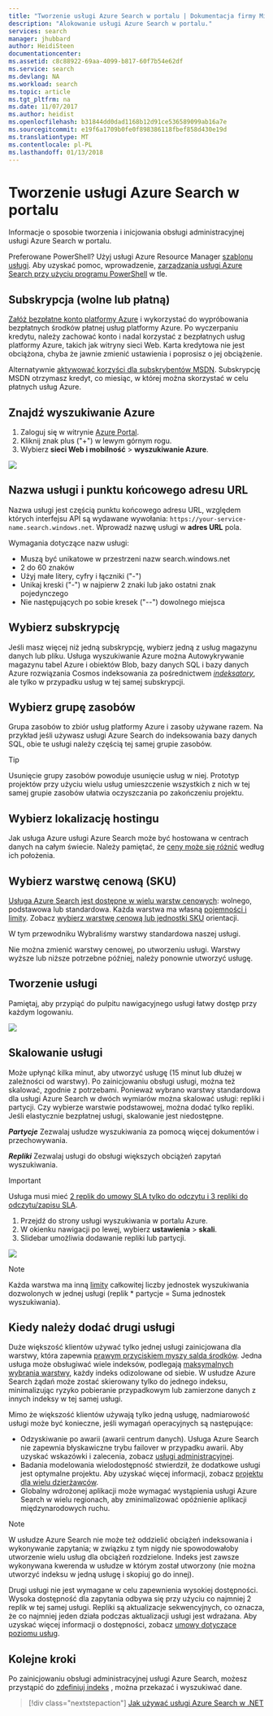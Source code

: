 ```yaml
---
title: "Tworzenie usługi Azure Search w portalu | Dokumentacja firmy Microsoft"
description: "Alokowanie usługi Azure Search w portalu."
services: search
manager: jhubbard
author: HeidiSteen
documentationcenter: 
ms.assetid: c8c88922-69aa-4099-b817-60f7b54e62df
ms.service: search
ms.devlang: NA
ms.workload: search
ms.topic: article
ms.tgt_pltfrm: na
ms.date: 11/07/2017
ms.author: heidist
ms.openlocfilehash: b31844dd0dad1168b12d91ce536589099ab16a7e
ms.sourcegitcommit: e19f6a1709b0fe0f898386118fbef858d430e19d
ms.translationtype: MT
ms.contentlocale: pl-PL
ms.lasthandoff: 01/13/2018
---
```

# <a name="create-an-azure-search-service-in-the-portal"></a>Tworzenie usługi Azure Search w portalu

Informacje o sposobie tworzenia i inicjowania obsługi administracyjnej usługi Azure Search w portalu. 

Preferowane PowerShell? Użyj usługi Azure Resource Manager [szablonu usługi](https://azure.microsoft.com/resources/templates/101-azure-search-create/). Aby uzyskać pomoc, wprowadzenie, [zarządzania usługi Azure Search przy użyciu programu PowerShell](search-manage-powershell.md) w tle.

## <a name="subscribe-free-or-paid"></a>Subskrypcja (wolne lub płatną)

[Załóż bezpłatne konto platformy Azure](https://azure.microsoft.com/pricing/free-trial/?WT.mc_id=A261C142F) i wykorzystać do wypróbowania bezpłatnych środków płatnej usług platformy Azure. Po wyczerpaniu kredytu, należy zachować konto i nadal korzystać z bezpłatnych usług platformy Azure, takich jak witryny sieci Web. Karta kredytowa nie jest obciążona, chyba że jawnie zmienić ustawienia i poprosisz o jej obciążenie.

Alternatywnie [aktywować korzyści dla subskrybentów MSDN](https://azure.microsoft.com/pricing/member-offers/msdn-benefits-details/?WT.mc_id=A261C142F). Subskrypcję MSDN otrzymasz kredyt, co miesiąc, w której można skorzystać w celu płatnych usług Azure. 

## <a name="find-azure-search"></a>Znajdź wyszukiwanie Azure
1. Zaloguj się w witrynie [Azure Portal](https://portal.azure.com/).
2. Kliknij znak plus ("+") w lewym górnym rogu.
3. Wybierz **sieci Web i mobilność** > **wyszukiwanie Azure**.

![](./media/search-create-service-portal/find-search3.png)

## <a name="name-the-service-and-url-endpoint"></a>Nazwa usługi i punktu końcowego adresu URL

Nazwa usługi jest częścią punktu końcowego adresu URL, względem których interfejsu API są wydawane wywołania: `https://your-service-name.search.windows.net`. Wprowadź nazwę usługi w **adres URL** pola. 

Wymagania dotyczące nazw usługi:
   * Muszą być unikatowe w przestrzeni nazw search.windows.net
   * 2 do 60 znaków
   * Użyj małe litery, cyfry i łączniki ("-")
   * Unikaj kreski ("-") w najpierw 2 znaki lub jako ostatni znak pojedynczego
   * Nie następujących po sobie kresek ("--") dowolnego miejsca

## <a name="select-a-subscription"></a>Wybierz subskrypcję
Jeśli masz więcej niż jedną subskrypcję, wybierz jedną z usług magazynu danych lub pliku. Usługa wyszukiwanie Azure można Autowykrywanie magazynu tabel Azure i obiektów Blob, bazy danych SQL i bazy danych Azure rozwiązania Cosmos indeksowania za pośrednictwem [ *indeksatory*](search-indexer-overview.md), ale tylko w przypadku usług w tej samej subskrypcji.

## <a name="select-a-resource-group"></a>Wybierz grupę zasobów
Grupa zasobów to zbiór usług platformy Azure i zasoby używane razem. Na przykład jeśli używasz usługi Azure Search do indeksowania bazy danych SQL, obie te usługi należy częścią tej samej grupie zasobów.

> [!TIP]
> Usunięcie grupy zasobów powoduje usunięcie usług w niej. Prototyp projektów przy użyciu wielu usług umieszczenie wszystkich z nich w tej samej grupie zasobów ułatwia oczyszczania po zakończeniu projektu. 

## <a name="select-a-hosting-location"></a>Wybierz lokalizację hostingu 
Jak usługa Azure usługi Azure Search może być hostowana w centrach danych na całym świecie. Należy pamiętać, że [ceny może się różnić](https://azure.microsoft.com/pricing/details/search/) według ich położenia.

## <a name="select-a-pricing-tier-sku"></a>Wybierz warstwę cenową (SKU)
[Usługa Azure Search jest dostępne w wielu warstw cenowych](https://azure.microsoft.com/pricing/details/search/): wolnego, podstawowa lub standardowa. Każda warstwa ma własną [pojemności i limity](search-limits-quotas-capacity.md). Zobacz [wybierz warstwę cenową lub jednostki SKU](search-sku-tier.md) orientacji.

W tym przewodniku Wybraliśmy warstwy standardowa naszej usługi.

Nie można zmienić warstwy cenowej, po utworzeniu usługi. Warstwy wyższe lub niższe potrzebne później, należy ponownie utworzyć usługę.

## <a name="create-your-service"></a>Tworzenie usługi

Pamiętaj, aby przypiąć do pulpitu nawigacyjnego usługi łatwy dostęp przy każdym logowaniu.

![](./media/search-create-service-portal/new-service3.png)

## <a name="scale-your-service"></a>Skalowanie usługi
Może upłynąć kilka minut, aby utworzyć usługę (15 minut lub dłużej w zależności od warstwy). Po zainicjowaniu obsługi usługi, można też skalować, zgodnie z potrzebami. Ponieważ wybrano warstwy standardowa dla usługi Azure Search w dwóch wymiarów można skalować usługi: repliki i partycji. Czy wybierze warstwie podstawowej, można dodać tylko repliki. Jeśli elastycznie bezpłatnej usługi, skalowanie jest niedostępne.

***Partycje*** Zezwalaj usłudze wyszukiwania za pomocą więcej dokumentów i przechowywania.

***Repliki*** Zezwalaj usługi do obsługi większych obciążeń zapytań wyszukiwania.

> [!Important]
> Usługa musi mieć [2 replik do umowy SLA tylko do odczytu i 3 repliki do odczytu/zapisu SLA](https://azure.microsoft.com/support/legal/sla/search/v1_0/).

1. Przejdź do strony usługi wyszukiwania w portalu Azure.
2. W okienku nawigacji po lewej, wybierz **ustawienia** > **skali**.
3. Slidebar umożliwia dodawanie repliki lub partycji.

![](./media/search-create-service-portal/settings-scale.png)

> [!Note] 
> Każda warstwa ma inną [limity](search-limits-quotas-capacity.md) całkowitej liczby jednostek wyszukiwania dozwolonych w jednej usługi (replik * partycje = Suma jednostek wyszukiwania).

## <a name="when-to-add-a-second-service"></a>Kiedy należy dodać drugi usługi

Duże większość klientów używać tylko jednej usługi zainicjowana dla warstwy, która zapewnia [prawym przyciskiem myszy salda środków](search-sku-tier.md). Jedna usługa może obsługiwać wiele indeksów, podlegają [maksymalnych wybrania warstwy](search-capacity-planning.md), każdy indeks odizolowane od siebie. W usłudze Azure Search żądań może zostać skierowany tylko do jednego indeksu, minimalizując ryzyko pobieranie przypadkowym lub zamierzone danych z innych indeksy w tej samej usługi.

Mimo że większość klientów używają tylko jedną usługę, nadmiarowość usługi może być konieczne, jeśli wymagań operacyjnych są następujące:

+ Odzyskiwanie po awarii (awarii centrum danych). Usługa Azure Search nie zapewnia błyskawiczne trybu failover w przypadku awarii. Aby uzyskać wskazówki i zalecenia, zobacz [usługi administracyjnej](search-manage.md).
+ Badania modelowania wielodostępność stwierdził, że dodatkowe usługi jest optymalne projektu. Aby uzyskać więcej informacji, zobacz [projektu dla wielu dzierżawców](search-modeling-multitenant-saas-applications.md).
+ Globalny wdrożonej aplikacji może wymagać wystąpienia usługi Azure Search w wielu regionach, aby zminimalizować opóźnienie aplikacji międzynarodowych ruchu.

> [!NOTE]
> W usłudze Azure Search nie może też oddzielić obciążeń indeksowania i wykonywanie zapytania; w związku z tym nigdy nie spowodowałoby utworzenie wielu usług dla obciążeń rozdzielone. Indeks jest zawsze wykonywana kwerenda w usłudze w którym został utworzony (nie można utworzyć indeksu w jedną usługę i skopiuj go do innej).
>

Drugi usługi nie jest wymagane w celu zapewnienia wysokiej dostępności. Wysoka dostępność dla zapytania odbywa się przy użyciu co najmniej 2 replik w tej samej usługi. Repliki są aktualizacje sekwencyjnych, co oznacza, że co najmniej jeden działa podczas aktualizacji usługi jest wdrażana. Aby uzyskać więcej informacji o dostępności, zobacz [umowy dotyczące poziomu usług](https://azure.microsoft.com/support/legal/sla/search/v1_0/).

## <a name="next-steps"></a>Kolejne kroki
Po zainicjowaniu obsługi administracyjnej usługi Azure Search, możesz przystąpić do [zdefiniuj indeks](search-what-is-an-index.md) , można przekazać i wyszukiwać dane. 

> [!div class="nextstepaction"]
> [Jak używać usługi Azure Search w .NET](search-howto-dotnet-sdk.md)
